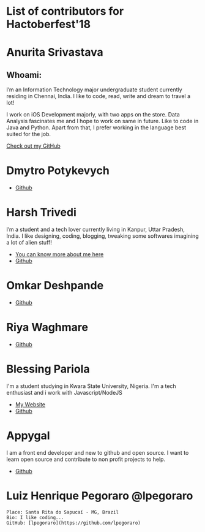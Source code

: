 # List of contributors for Hactoberfest'18

# Anurita Srivastava
## Whoami:
I’m an Information Technology major undergraduate student currently residing in Chennai, India. I like to code, read, write  and dream to travel a lot! 

I work on iOS Development majorly, with two apps on the store. Data Analysis fascinates me and I hope to work on same in future. Like to code in Java and Python. Apart from that, I prefer working in the language best suited for the job.

[Check out my GitHub](https://github.com/AnuritaS/)


# Dmytro Potykevych

- [Github](https://github.com/dbitwy)

# Harsh Trivedi

I’m a student and a tech lover currently living in Kanpur, Uttar Pradesh, India. I like designing, coding, blogging, tweaking some softwares imagining a lot of alien stuff!

- [You can know more about me here](https://harsh98trivedi.github.io/blog/Hello-World)
- [Github](https://github/com/harsh98trivedi)

# Omkar Deshpande

- [Github](https://github.com/omkar-dsd)


# Riya Waghmare

- [Github](https://github.com/RiyaWaghmare)


# Blessing Pariola

I'm a student studying in Kwara State University, Nigeria. I'm a tech enthusiast and i work with Javascript/NodeJS

- [My Website](https://blessing.pario.la)
- [Github](https://github.com/pariola)


# Appygal

I am a front end developer and new to github and open source. I want to learn open source and contribute to non profit projects to help. 

- [Github](https://github.com/appygal)


# Luiz Henrique Pegoraro @lpegoraro

    Place: Santa Rita do Sapucaí - MG, Brazil
    Bio: I like coding...
    GitHub: [lpegoraro](https://github.com/lpegoraro)
